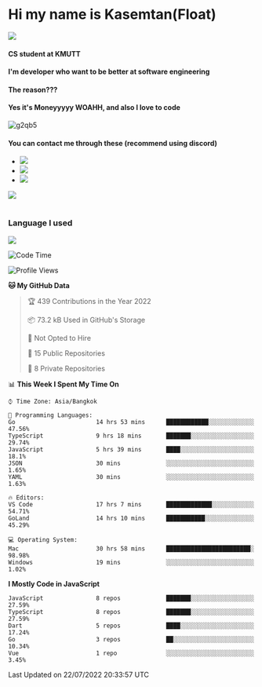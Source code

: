 # Hi my name is Kasemtan(Float)
![](https://64.media.tumblr.com/9c2a8f831efe8da556ffbf89cebb52c9/b86c1ab833a37e32-93/s1280x1920/d000dc22f75df64be2bc150f5fa69c4f6df6bb07.gifv)
#### CS student at KMUTT
#### I'm developer who want to be better at software engineering
#### The reason???
#### Yes it's Moneyyyyy WOAHH, and also I love to code
![g2qb5](https://user-images.githubusercontent.com/69688279/175812510-9235eaf7-72f7-40d3-b163-56efa9aa5c6b.gif)

#### You can contact me through these (recommend using discord)
- [![](https://img.shields.io/badge/Discord-5865F2?logo=Discord&logoColor=white)](https://discordapp.com/users/278155096225742848)
- [![](https://img.shields.io/badge/Facebook-1877F2?logo=facebook&logoColor=white)](https://www.facebook.com/float.teavasirichokchai/)
- [![](https://img.shields.io/badge/linkedin-0A66C2?logo=linkedin&logoColor=white)](https://www.linkedin.com/in/kasemtan-teavasirichokchai-975531227/)

[![](https://github-readme-stats.vercel.app/api?username=FloatKasemtan&show_icons=true&theme=nightowl)]()
#
### Language I used
[![](https://github-readme-stats.vercel.app/api/top-langs/?username=FloatKasemtan&layout=compact&theme=nightowl)]()
<!--START_SECTION:waka-->
![Code Time](http://img.shields.io/badge/Code%20Time-619%20hrs%2027%20mins-blue)

![Profile Views](http://img.shields.io/badge/Profile%20Views-9-blue)

**🐱 My GitHub Data** 

> 🏆 439 Contributions in the Year 2022
 > 
> 📦 73.2 kB Used in GitHub's Storage 
 > 
> 🚫 Not Opted to Hire
 > 
> 📜 15 Public Repositories 
 > 
> 🔑 8 Private Repositories  
 > 
📊 **This Week I Spent My Time On** 

```text
⌚︎ Time Zone: Asia/Bangkok

💬 Programming Languages: 
Go                       14 hrs 53 mins      ████████████░░░░░░░░░░░░░   47.56% 
TypeScript               9 hrs 18 mins       ███████░░░░░░░░░░░░░░░░░░   29.74% 
JavaScript               5 hrs 39 mins       ████░░░░░░░░░░░░░░░░░░░░░   18.1% 
JSON                     30 mins             ░░░░░░░░░░░░░░░░░░░░░░░░░   1.65% 
YAML                     30 mins             ░░░░░░░░░░░░░░░░░░░░░░░░░   1.63%

🔥 Editors: 
VS Code                  17 hrs 7 mins       █████████████░░░░░░░░░░░░   54.71% 
GoLand                   14 hrs 10 mins      ███████████░░░░░░░░░░░░░░   45.29%

💻 Operating System: 
Mac                      30 hrs 58 mins      ████████████████████████░   98.98% 
Windows                  19 mins             ░░░░░░░░░░░░░░░░░░░░░░░░░   1.02%

```

**I Mostly Code in JavaScript** 

```text
JavaScript               8 repos             ███████░░░░░░░░░░░░░░░░░░   27.59% 
TypeScript               8 repos             ███████░░░░░░░░░░░░░░░░░░   27.59% 
Dart                     5 repos             ████░░░░░░░░░░░░░░░░░░░░░   17.24% 
Go                       3 repos             ██░░░░░░░░░░░░░░░░░░░░░░░   10.34% 
Vue                      1 repo              ░░░░░░░░░░░░░░░░░░░░░░░░░   3.45%

```



 Last Updated on 22/07/2022 20:33:57 UTC
<!--END_SECTION:waka-->
<!--
**FloatKasemtan/FloatKasemtan** is a ✨ _special_ ✨ repository because its `README.md` (this file) appears on your GitHub profile.

Here are some ideas to get you started:

- 🔭 I’m currently working on ...
- 🌱 I’m currently learning ...
- 👯 I’m looking to collaborate on ...
- 🤔 I’m looking for help with ...
- 💬 Ask me about ...
- 📫 How to reach me: ...
- 😄 Pronouns: ...
- ⚡ Fun fact: ...
-->

